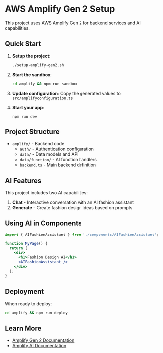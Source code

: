 # AWS Amplify Gen 2 Setup

This project uses AWS Amplify Gen 2 for backend services and AI capabilities.

## Quick Start

1. **Setup the project**:
   ```bash
   ./setup-amplify-gen2.sh
   ```

2. **Start the sandbox**:
   ```bash
   cd amplify && npm run sandbox
   ```

3. **Update configuration**:
   Copy the generated values to `src/amplifyconfiguration.ts`

4. **Start your app**:
   ```bash
   npm run dev
   ```

## Project Structure

- `amplify/` - Backend code
  - `auth/` - Authentication configuration
  - `data/` - Data models and API
  - `data/function/` - AI function handlers
  - `backend.ts` - Main backend definition

## AI Features

This project includes two AI capabilities:

1. **Chat** - Interactive conversation with an AI fashion assistant
2. **Generate** - Create fashion design ideas based on prompts

## Using AI in Components

```jsx
import { AIFashionAssistant } from './components/AIFashionAssistant';

function MyPage() {
  return (
    <div>
      <h1>Fashion Design AI</h1>
      <AIFashionAssistant />
    </div>
  );
}
```

## Deployment

When ready to deploy:

```bash
cd amplify && npm run deploy
```

## Learn More

- [Amplify Gen 2 Documentation](https://docs.amplify.aws/react/start/quickstart/)
- [Amplify AI Documentation](https://docs.amplify.aws/react/build-a-backend/generativeai/)